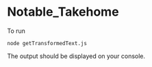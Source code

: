 # Notable_Takehome

To run
```
node getTransformedText.js
```
The output should be displayed on your console.
